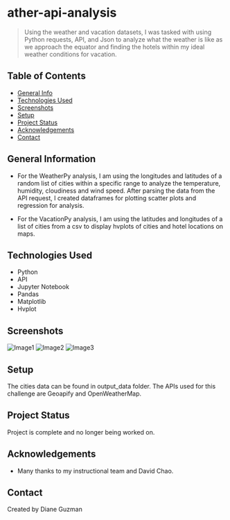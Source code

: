 # ather-api-analysis
> Using the weather and vacation datasets, I was tasked with using Python requests, API, and Json to analyze what the weather is like as we approach the equator and finding the hotels within my ideal weather conditions for vacation. 


## Table of Contents
* [General Info](#general-information)
* [Technologies Used](#technologies-used)
* [Screenshots](#screenshots)
* [Setup](#setup)
* [Project Status](#project-status)
* [Acknowledgements](#acknowledgements)
* [Contact](#contact)


## General Information
- For the WeatherPy analysis, I am using the longitudes and latitudes of a random list of cities within a specific range to analyze the temperature, humidity, 
cloudiness and wind speed. After parsing the data from the API request, I created dataframes for plotting scatter plots and regression for analysis.

- For the VacationPy analysis, I am using the latitudes and longitudes of a list of cities from a csv to display hvplots of cities and hotel locations on maps. 


## Technologies Used
- Python
- API
- Jupyter Notebook
- Pandas
- Matplotlib
- Hvplot


## Screenshots
![Image1](https://user-images.githubusercontent.com/117790100/213531855-bc74ccf0-e1ac-4654-8f37-8034e1dc3c91.png)
![Image2](https://user-images.githubusercontent.com/117790100/213530883-0c23384d-329c-45f7-8aeb-96f522149e9c.png)
![Image3](https://user-images.githubusercontent.com/117790100/213828329-c2e4e519-6b4e-4075-be42-f36d0a3bdfd4.png)


## Setup
The cities data can be found in output_data folder. The APIs used for this challenge are Geoapify and OpenWeatherMap.


## Project Status
Project is complete and no longer being worked on.


## Acknowledgements
- Many thanks to my instructional team and David Chao.


## Contact
Created by Diane Guzman

